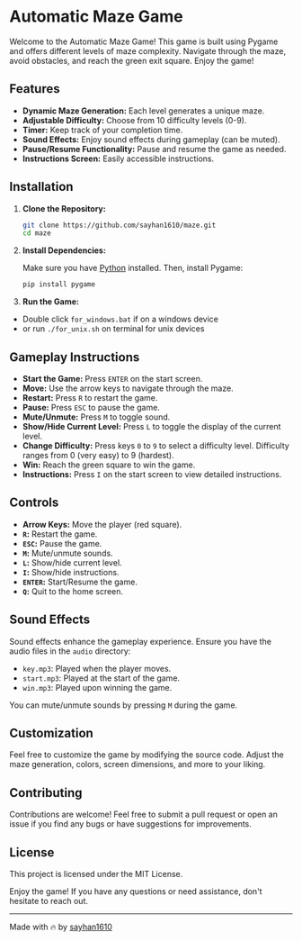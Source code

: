 # Automatic Maze Game

Welcome to the Automatic Maze Game! This game is built using Pygame and offers different levels of maze complexity. Navigate through the maze, avoid obstacles, and reach the green exit square. Enjoy the game!

## Features

- **Dynamic Maze Generation:** Each level generates a unique maze.
- **Adjustable Difficulty:** Choose from 10 difficulty levels (0-9).
- **Timer:** Keep track of your completion time.
- **Sound Effects:** Enjoy sound effects during gameplay (can be muted).
- **Pause/Resume Functionality:** Pause and resume the game as needed.
- **Instructions Screen:** Easily accessible instructions.

## Installation

1. **Clone the Repository:**

   ```sh
   git clone https://github.com/sayhan1610/maze.git
   cd maze
   ```

2. **Install Dependencies:**

   Make sure you have [Python](https://www.python.org/) installed. Then, install Pygame:

   ```sh
   pip install pygame
   ```

3. **Run the Game:**

- Double click `for_windows.bat` if on a windows device
- or run `./for_unix.sh` on terminal for unix devices

## Gameplay Instructions

- **Start the Game:** Press `ENTER` on the start screen.
- **Move:** Use the arrow keys to navigate through the maze.
- **Restart:** Press `R` to restart the game.
- **Pause:** Press `ESC` to pause the game.
- **Mute/Unmute:** Press `M` to toggle sound.
- **Show/Hide Current Level:** Press `L` to toggle the display of the current level.
- **Change Difficulty:** Press keys `0` to `9` to select a difficulty level. Difficulty ranges from 0 (very easy) to 9 (hardest).
- **Win:** Reach the green square to win the game.
- **Instructions:** Press `I` on the start screen to view detailed instructions.

## Controls

- **Arrow Keys:** Move the player (red square).
- **`R`:** Restart the game.
- **`ESC`:** Pause the game.
- **`M`:** Mute/unmute sounds.
- **`L`:** Show/hide current level.
- **`I`:** Show/hide instructions.
- **`ENTER`:** Start/Resume the game.
- **`Q`:** Quit to the home screen.

## Sound Effects

Sound effects enhance the gameplay experience. Ensure you have the audio files in the `audio` directory:

- `key.mp3`: Played when the player moves.
- `start.mp3`: Played at the start of the game.
- `win.mp3`: Played upon winning the game.

You can mute/unmute sounds by pressing `M` during the game.

## Customization

Feel free to customize the game by modifying the source code. Adjust the maze generation, colors, screen dimensions, and more to your liking.

## Contributing

Contributions are welcome! Feel free to submit a pull request or open an issue if you find any bugs or have suggestions for improvements.

## License

This project is licensed under the MIT License.

Enjoy the game! If you have any questions or need assistance, don't hesitate to reach out.

---

Made with 🔥 by [sayhan1610](https://github.com/sayhan1610)
